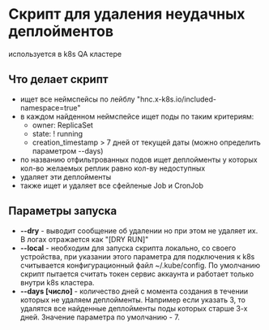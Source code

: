 # Скрипт для удаления неудачных деплойментов
используется в k8s QA кластере

## Что делает скрипт
- ищет все неймспейсы по лейблу "hnc.x-k8s.io/included-namespace=true"
- в каждом найденном неймспейсе ищет поды по таким критериям:
    - owner: ReplicaSet
    - state: ! running
    - creation_timestamp > 7 дней от текущей даты (можно определить параметром --days)
- по названию отфильтрованных подов ищет деплойменты у которых кол-во желаемых реплик равно кол-ву недоступных
- удаляет эти деплойменты
- также ищет и удаляет все сфейленые Job и CronJob

## Параметры запуска
- **--dry** - выводит сообщение об удалении но при этом не удаляет их. В логах отражается как "[DRY RUN]"
- **--local** - необходим для запуска скрипта локально, со своего устройства, при указании этого параметра для подключения к k8s считывается конфигурационный файл ~/.kube/config. По умолчанию скрипт пытается считать токен сервис аккаунта и работает только внутри k8s кластера.
- **--days [число]** - количество дней с момента создания в течении которых не удаляем деплойменты. Например если указать 3, то удалятся все найденные деплойменты поды которых старше 3-х дней. Значение параметра по умолчанию - 7.



